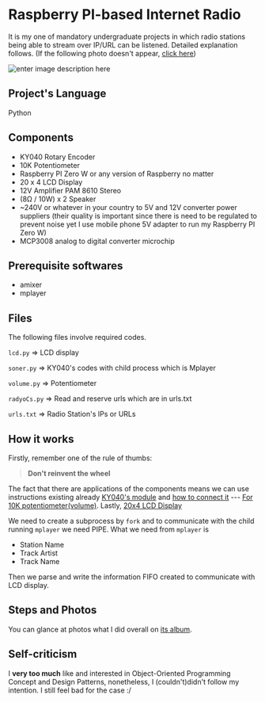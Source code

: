 # Raspberry PI-based Internet Radio

It is my one of mandatory undergraduate projects in which radio stations being able to stream over IP/URL can be listened. Detailed explanation follows. (If the following photo doesn't appear, [click here](https://photos.app.goo.gl/QeWyVxJw9yiyN9DW6))

![enter image description here](http://snrkr.com/soner_radyo.jpg)

## Project's Language

Python


## Components

 - KY040 Rotary Encoder
 - 10K Potentiometer
 - Raspberry PI Zero W or any version of Raspberry no matter
 - 20 x 4 LCD Display
 - 12V Amplifier PAM 8610 Stereo
 - (8Ω / 10W) x 2 Speaker
 - ~240V or whatever in your country to 5V and 12V converter power suppliers (their quality is important since there is need to be regulated to prevent noise yet I use mobile phone 5V adapter to run my Raspberry PI Zero W)
 - MCP3008 analog to digital converter microchip

## Prerequisite softwares

 - amixer
 - mplayer

## Files

The following files involve required codes.

`lcd.py`   ⇒ LCD display

`soner.py` ⇒ KY040's codes with child process which is Mplayer

`volume.py` ⇒ Potentiometer

`radyoCs.py` ⇒ Read and reserve urls which are in urls.txt

`urls.txt` ⇒ Radio Station's IPs or URLs
<!---   `   -->

## How it works

Firstly, remember one of the rule of thumbs:
> **Don't reinvent the wheel**

The fact that there are applications of the components means we can use instructions existing already [KY040's module](https://github.com/martinohanlon/KY040) and [ how to connect it](http://codelectron.com/rotary-encoder-with-raspberry-pi/) --- [For 10K potentiometer(volume)](https://learn.adafruit.com/reading-a-analog-in-and-controlling-audio-volume-with-the-raspberry-pi/overview). Lastly, [20x4 LCD Display](https://www.raspberrypi-spy.co.uk/2012/08/20x4-lcd-module-control-using-python/)

We need to create a subprocess by `fork` and to communicate with the child running `mplayer` we need PIPE. What we need from `mplayer` is

 - Station Name
 - Track Artist
 - Track Name
 
 Then we parse and write the information FIFO created to communicate with LCD display. 

## Steps and Photos

You can glance at photos what I did overall on [its album](https://photos.app.goo.gl/JMBCkShdmKQEzthB7).

## Self-criticism

I **very too much** like and interested in Object-Oriented Programming Concept and Design Patterns, nonetheless, I (couldn't)didn't follow my intention. I still feel bad for the case :/
